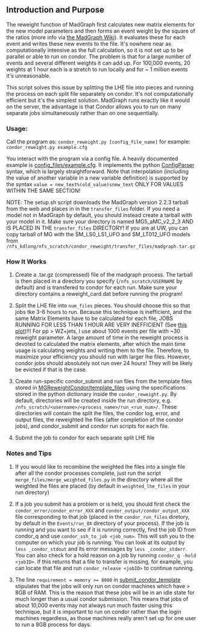 Introduction and Purpose
------------------------
The reweight function of MadGraph first calculates new matrix elements for the new model parameters and then forms an event weight by the square of the ratios (more info via [the MadGraph Wiki](https://cp3.irmp.ucl.ac.be/projects/madgraph/wiki/Reweight)). It evaluates these for each event and writes these new events to the file. It's nowhere near as computationally intensive as the full calculation, so it is not set up to be parallel or able to run on condor. The problem is that for a large number of events and several different weights it can add up. For 100,000 events, 20 weights at 1 hour each is a stretch to run locally and for ~ 1 million events it's unreasonable. 

This script solves this issue by splitting the LHE file into pieces and running the process on each split file separately on condor. It's not computationally efficient but it's the simplest solution. MadGraph runs exactly like it would on the server, the advantage is that Condor allows you to run on many separate jobs simultaneously rather than on one sequentially.

### Usage:

Call the program as: `condor_reweight.py [config_file_name]`
  for example: `condor_reweight.py example.cfg`

You interact with the program via a config file. A heavily documented example is [config_files/example.cfg](https://github.com/kdlong/MGReweightCondor/blob/master/config_files/example.cfg). It implements the python [ConfigParser](https://docs.python.org/2/library/configparser.html) syntax, which is largely straightforward. Note that interpolation (including the value of another variable in a new variable definition) is supported by the syntax `value = new_text%(old_value)snew_text` ONLY FOR VALUES WITHIN THE SAME SECTION!

NOTE: The setup.sh script downloads the MadGraph version 2.2.3 tarball from the web and places in in the `transfer_files` folder. If you need a model not in MadGraph by default, you should instead create a tarball with your model in it. Make sure your directory is named MG5_aMC_v2_2_3 AND IS PLACED IN THE `transfer_files` DIRECTORY!  If you are at UW, you can copy tarball  of MG with the SM_LS0_LS1_UFO and SM_LT012_UFO models from `/nfs_kdlong/nfs_scratch/condor_reweight/transfer_files/madgraph.tar.gz`

### How It Works

1. Create a .tar.gz (compressed) file of the madgraph process. The tarball is then placed in a directory you specify (`/nfs_scratch/USERNAME` by default) and is transfered to condor for each run. Make sure your directory contains a reweight_card.dat before running the program!

2. Split the LHE file into `num_files` pieces. You should choose this so that jobs tke 3-6 hours to run. Because this technique is inefficient, and the same Matrix Elements have to be calculated for each file, JOBS RUNNING FOR LESS THAN 1 HOUR ARE VERY INEFFICIENT (See [this plot](http://www.hep.wisc.edu/~kdlong/plots/memGraphs/memGraph_nz.pdf))!!! For pp > WZ+jets, I use about 1000 events per file with ~30 reweight parameter. A large amount of time in the reweight process is devoted to calculated the matrix elements, after which the main time usage is calculating weights and writing them to the file. Therefore, to maximize your efficiency you should run with larger lhe files. However, condor jobs should absolutely not run over 24 hours! They will be likely be evicted if that is the case.

3. Create run-specific condor_submit and run files from the template files stored in [MGReweightCondor/template_files](https://github.com/kdlong/MGReweightCondor/tree/master/templates) using the specifications stored in the python dictionary inside the `condor_reweight.py`. By default, directories will be created inside the run directory, e.g. `/nfs_scratch/<username>/<process_name>/run_<run_num>/`. These directories will contain the split lhe files, the condor log, error, and output files, the reweighted lhe files (after completion of the condor jobs), and condor_submit and condor run scripts for each file.

4. Submit the job to condor for each separate split LHE file

### Notes and Tips

1. If you would like to recombine the weighted lhe files into a single file after all the condor processes complete, just run the script `merge_files/merge_weighted_files.py` in the directory where all the weighted lhe files are placed (by default in `weighted_lhe_files` in your run directory)

2. If a job you submit has a problem or is held, you should first check the `condor_error/condor_error_XXX` and `condor_output/condor_output_XXX` file corresponding to that job (placed in the `condor_run_files` diretory, by default in the `Events/run_0X` directory of your process). If the job is running and you want to see if it is running correctly, find the job ID from condor_q and use `condor_ssh_to_job <job_num>`. This will ssh you to the computer on which your job is running. You can look at its output by `less _condor_stdout` and its error messages by `less _condor_stderr`. You can also check for a hold reason on a job by running `condor_q -hold <jobID>`. If this returns that a file to transfer is missing, for example, you can locate that file and run `condor_release <jobID>` to continue running.

3. The line `requirement = memory >= 8000` in [submit_condor_template](https://github.com/kdlong/MGReweightCondor/blob/master/templates/submit_condor_template) stipulates that the jobs will only run on condor machines which have > 8GB of RAM. This is the reason that these jobs will be in an idle state for much longer than a usual condor submission. This means that jobs of about 10,000 events may not always run much faster using this technique, but it is important to run on condor rather than the login machines regardless, as those machines really aren't set up for one user to run a 8GB process for days.

